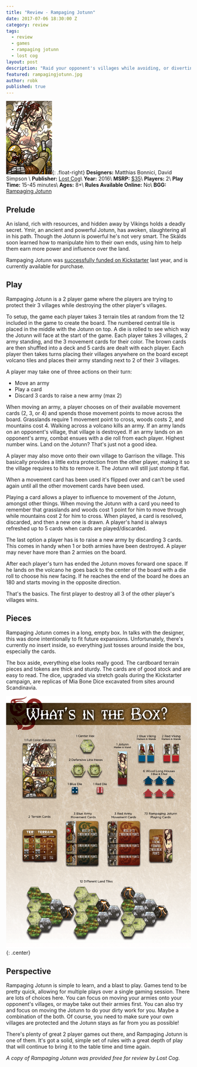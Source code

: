 ```yaml
---
title: "Review - Rampaging Jotunn"
date: 2017-07-06 18:30:00 Z
category: review
tags:
  - review
  - games
  - rampaging jotunn
  - lost cog
layout: post
description: "Raid your opponent's villages while avoiding, or diverting, the Rampaging Jotunn."
featured: rampagingjotunn.jpg                                                        
author: robk
published: true
---
```


![Rampaging Jotunn](/images/jotunn/cover.jpg){: .float-right}
**Designers:**  Matthias Bonnici, David Simpson \\
**Publisher:** [Lost Cog](https://www.lostcog.com)\\
**Year:** 2016\\
**MSRP:** [$35](https://www.lostcog.com/shop/rampaging-jotunn-1)\\
**Players:** 2\\
**Play Time:** 15-45 minutes\\
**Ages:** 8+\\
**Rules Available Online:** No\\
**BGG:** [Rampaging Jotunn](https://boardgamegeek.com/boardgame/146762/rampaging-jotunn/images)

<h2>Prelude</h2>

An island, rich with resources, and hidden away by Vikings holds a deadly secret. Ymir, an ancient and powerful Jotunn, has awoken, slaughtering all in his path. Though the Jotunn is powerful he's not very smart. The Skálds soon learned how to manipulate him to their own ends, using him to help them earn more power and influence over the land.

Rampaging Jotunn was [successfully funded on Kickstarter](https://www.kickstarter.com/projects/835148483/rampaging-jotunn/description) last year, and is currently available for purchase.

<h2>Play</h2>

Rampaging Jotunn is a 2 player game where the players are trying to protect their 3 villages while destroying the other player's villages.

To setup, the game each player takes 3 terrain tiles at random from the 12 included in the game to create the board. The numbered central tile is placed in the middle with the Jotunn on top. A die is rolled to see which way the Jotunn will face at the start of the game. Each player takes 3 villages, 2 army standing, and the 3 movement cards for their color. The brown cards are then shuffled into a deck and 5 cards are dealt with each player. Each player then takes turns placing their villages anywhere on the board except volcano tiles and places their army standing next to 2 of their 3 villages.

A player may take one of three actions on their turn:

* Move an army
* Play a card
* Discard 3 cards to raise a new army (max 2)

When moving an army, a player chooses on of their available movement cards (2, 3, or 4) and spends those movement points to move across the board. Grasslands require 1 movement point to cross, woods costs 2, and mountains cost 4. Walking across a volcano kills an army. If an army lands on an opponent's village, that village is destroyed. If an army lands on an opponent's army, combat ensues with a die roll from each player. Highest number wins. Land on the Jotunn? That's just not a good idea.

A player may also move onto their own village to Garrison the village. This basically provides a little extra protection from the other player, making it so the village requires to hits to remove it. The Jotunn will still just stomp it flat.

When a movement card has been used it's flipped over and can't be used again until all the other movement cards have been used.

Playing a card allows a player to influence to movement of the Jotunn, amongst other things. When moving the Jotunn with a card you need to remember that grasslands and woods cost 1 point for him to move through while mountains cost 2 for him to cross. When played, a card is resolved, discarded, and then a new one is drawn. A player's hand is always refreshed up to 5 cards when cards are played/discarded.

The last option a player has is to raise a new army by discarding 3 cards. This comes in handy when 1 or both armies have been destroyed. A player may never have more than 2 armies on the board.

After each player's turn has ended the Jotunn moves forward one space. If he lands on the volcano he goes back to the center of the board with a die roll to choose his new facing. If he reaches the end of the board he does an 180 and starts moving in the opposite direction.

That's the basics. The first player to destroy all 3 of the other player's villages wins.

<h2>Pieces</h2>

Rampaging Jotunn comes in a long, empty box. In talks with the designer, this was done intentionally to fit future expansions. Unfortunately, there's currently no insert inside, so everything just tosses around inside the box, especially the cards.

The box aside, everything else looks really good. The cardboard terrain pieces and tokens are thick and sturdy. The cards are of good stock and are easy to read. The dice, upgraded via stretch goals during the Kickstarter campaign, are replicas of Mia Bone Dice excavated from sites around Scandinavia.

![Rampaging Jotunn Components](/images/jotunn/components.png){: .center}

<h2>Perspective</h2>

Rampaging Jotunn is simple to learn, and a blast to play. Games tend to be pretty quick, allowing for multiple plays over a single gaming session. There are lots of choices here. You can focus on moving your armies onto your opponent's villages, or maybe take out their armies first. You can also try and focus on moving the Jotunn to do your dirty work for you. Maybe a combination of the both. Of course, you need to make sure your own villages are protected and the Jotunn stays as far from you as possible!

There's plenty of great 2 player games out there, and Rampaging Jotunn is one of them. It's got a solid, simple set of rules with a great depth of play that will continue to bring it to the table time and time again.

*A copy of Rampaging Jotunn was provided free for review by Lost Cog.*
